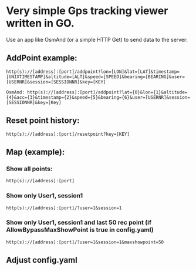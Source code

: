 # Very simple Gps tracking viewer written in GO.  
Use an app like OsmAnd (or a simple HTTP Get) to send data to the server:  
  
## AddPoint example:  
```
http(s)://[address]:[port]/addpoint?lon=[LON]&lat=[LAT]&timestamp=[UNIXTIMESTAMP]&altitude=[ALT]&speed=[SPEED]&bearing=[BEARING]&user=[USERNR]&session=[SESSIONNR]&key=[KEY]  
```
```
OsmAnd: http(s)://[address]:[port]/addpoint?lat={0}&lon={1}&altitude={4}&acc={3}&timestamp={2}&speed={5}&bearing={6}&user=[USERNR]&session=[SESSIONNR]&key=[Key]
```

  
## Reset point history:  
```
http(s)://[address]:[port]/resetpoint?key=[KEY]
```

  
## Map (example):  
### Show all points:
```
http(s)://[address]:[port]
```   
### Show only User1, session1   
```
http(s)://[address]:[port]/?user=1&session=1
```   
### Show only User1, session1 and last 50 rec point (if AllowBypassMaxShowPoint is true in config.yaml)
```  
http(s)://[address]:[port]/?user=1&session=1&maxshowpoint=50   
```  

## Adjust config.yaml  

